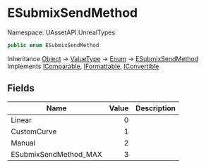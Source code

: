 # ESubmixSendMethod

Namespace: UAssetAPI.UnrealTypes

```csharp
public enum ESubmixSendMethod
```

Inheritance [Object](https://docs.microsoft.com/en-us/dotnet/api/system.object) → [ValueType](https://docs.microsoft.com/en-us/dotnet/api/system.valuetype) → [Enum](https://docs.microsoft.com/en-us/dotnet/api/system.enum) → [ESubmixSendMethod](./uassetapi.unrealtypes.esubmixsendmethod.md)<br>
Implements [IComparable](https://docs.microsoft.com/en-us/dotnet/api/system.icomparable), [IFormattable](https://docs.microsoft.com/en-us/dotnet/api/system.iformattable), [IConvertible](https://docs.microsoft.com/en-us/dotnet/api/system.iconvertible)

## Fields

| Name | Value | Description |
| --- | --: | --- |
| Linear | 0 |  |
| CustomCurve | 1 |  |
| Manual | 2 |  |
| ESubmixSendMethod_MAX | 3 |  |
